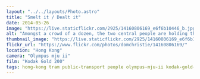 ```yaml
---
layout: "../../layouts/Photo.astro"
title: "Smelt it / Dealt it"
date: 2014-05-26
image: "https://live.staticflickr.com/2925/14160806169_e6f6b10446_b.jpg"
alt: "Amongst a crowd of a dozen, the two central people are holding their noses, smelling something bad"
thumbnail_image: "https://live.staticflickr.com/2925/14160806169_e6f6b10446_q.jpg"
flickr_url: "https://www.flickr.com/photos/domchristie/14160806169/"
location: "Hong Kong"
camera: "Olympus mju ii"
film: "Kodak Gold 200"
tags: hong-kong tram public-transport people olympus-mju-ii kodak-gold-200
---
```


